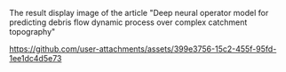 The result display image of the article "Deep neural operator model for predicting debris flow dynamic process over complex catchment topography"

https://github.com/user-attachments/assets/399e3756-15c2-455f-95fd-1ee1dc4d5e73
